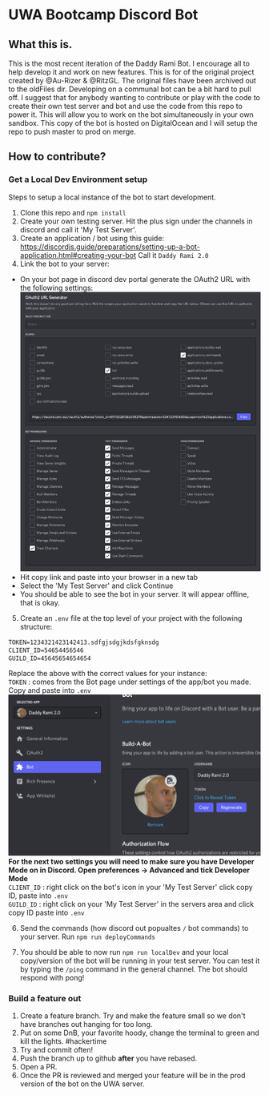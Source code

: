 # UWA Bootcamp Discord Bot

## What this is.
This is the most recent iteration of the Daddy Rami Bot. I encourage all to help develop it and work on new features. This is for of the original project created by @Au-Rizer & @RitzGL. The original files have been archived out to the oldFiles dir. Developing on a communal bot can be a bit hard to pull off. I suggest that for anybody wanting to contribute or play with the code to create their own test server and bot and use the code from this repo to power it. This will allow you to work on the bot simultaneously in your own sandbox. This copy of the bot is hosted on DigitalOcean and I will setup the repo to push master to prod on merge.

## How to contribute?
### Get a Local Dev Environment setup
Steps to setup a local instance of the bot to start development.
1. Clone this repo and `npm install`
2. Create your own testing server.
Hit the plus sign under the channels in discord and call it 'My Test Server'.
3. Create an application / bot using this guide: https://discordjs.guide/preparations/setting-up-a-bot-application.html#creating-your-bot Call it `Daddy Rami 2.0`
4. Link the bot to your server:
- On your bot page in discord dev portal generate the OAuth2 URL with the following settings:
![bot perms](./assets/readmeScreenshots/perms.png)
- Hit copy link and paste into your browser in a new tab
- Select the 'My Test Server' and click Continue
- You should be able to see the bot in your server. It will appear offline, that is okay.

5. Create an `.env` file at the top level of your project with the following structure:
```
TOKEN=1234321423142413.sdfgjsdgjkdsfgknsdg
CLIENT_ID=54654456546
GUILD_ID=45645654654654
```
Replace the above with the correct values for your instance:\
`TOKEN` : comes from the Bot page under settings of the app/bot you made. Copy and paste into `.env`
![where dat token](./assets/readmeScreenshots/token.png)\
**For the next two settings you will need to make sure you have Developer Mode on in Discord. Open preferences -> Advanced and tick Developer Mode**\
`CLIENT_ID` : right click on the bot's icon in your 'My Test Server' click copy ID, paste into `.env`\
`GUILD_ID` : right click on your 'My Test Server' in the servers area and click copy ID paste into `.env`

6. Send the commands (how discord out popualtes `/` bot commands) to your server. Run `npm run deployCommands`

7. You should be able to now run `npm run localDev` and your local copy/version of the bot will be running in your test server. You can test it by typing the `/ping` command in the general channel. The bot should respond with pong!

### Build a feature out
1. Create a feature branch. Try and make the feature small so we don't have branches out hanging for too long.
2. Put on some DnB, your favorite hoody, change the terminal to green and kill the lights. #hackertime
3. Try and commit often!
4. Push the branch up to github **after** you have rebased.
5. Open a PR.
6. Once the PR is reviewed and merged your feature will be in the prod version of the bot on the UWA server.
